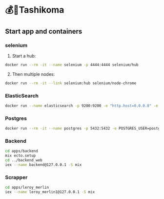 # 💰🤖Tashikoma

## Start app and containers

### selenium

1. Start a hub:

```sh
docker run --rm -it --name selenium -p 4444:4444 selenium/hub
```

2. Then multiple nodes:

```sh
docker run --rm -it --link selenium:hub selenium/node-chrome
```

### ElasticSearch

```sh
docker run --name elasticsearch -p 9200:9200 -e "http.host=0.0.0.0" -e "transport.host=127.0.0.1" -e "xpack.security.enabled=false" -e "http.cors.enabled=true" -e "http.cors.allow-origin=*" docker.elastic.co/elasticsearch/elasticsearch:5.4.1
```

### Postgres

```sh
docker run --rm -it --name postgres -p 5432:5432 -e POSTGRES_USER=postgres -e POSTGRES_PASSWORD=postgres postgres
```

### Backend

```sh
cd apps/backend
mix ecto.setup
cd ../backend_web
iex --name backend@127.0.0.1 -S mix
```

### Scrapper

```sh
cd apps/leroy_merlin
iex --name leroy_merlin1@127.0.0.1 -S mix
```
